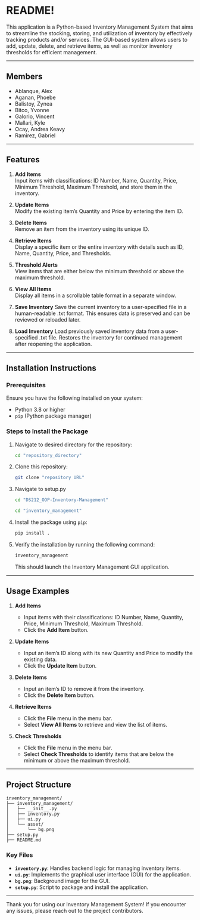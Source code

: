 

# README!

This application is a Python-based Inventory Management System that aims to streamline the stocking, storing, and utilization of inventory by effectively tracking products and/or services. The GUI-based system allows users to add, update, delete, and retrieve items, as well as monitor inventory thresholds for efficient management.

---

## Members

- Ablanque, Alex  
- Aganan, Phoebe  
- Balistoy, Zynea  
- Bitco, Yvonne  
- Galorio, Vincent  
- Mallari, Kyle  
- Ocay, Andrea Keavy  
- Ramirez, Gabriel  

---

## Features

1. **Add Items**  
   Input items with classifications: ID Number, Name, Quantity, Price, Minimum Threshold, Maximum Threshold, and store them in the inventory.

2. **Update Items**  
   Modify the existing item’s Quantity and Price by entering the item ID.

3. **Delete Items**  
   Remove an item from the inventory using its unique ID.

4. **Retrieve Items**  
   Display a specific item or the entire inventory with details such as ID, Name, Quantity, Price, and Thresholds.

5. **Threshold Alerts**  
   View items that are either below the minimum threshold or above the maximum threshold.

6. **View All Items**  
   Display all items in a scrollable table format in a separate window.

7. **Save Inventory**
   Save the current inventory to a user-specified file in a human-readable .txt format. This ensures data is preserved and can be reviewed or reloaded later.

8. **Load Inventory**
   Load previously saved inventory data from a user-specified .txt file. Restores the inventory for continued management after reopening the application.


---

## Installation Instructions

### Prerequisites
Ensure you have the following installed on your system:
- Python 3.8 or higher
- `pip` (Python package manager)

### Steps to Install the Package

1. Navigate to desired directory for the repository:
   ```bash
   cd "repository_directory"
   ```
2. Clone this repository:
   ```bash
   git clone "repository URL"
   ```
   
3. Navigate to setup.py
   ```bash
   cd "DS212_OOP-Inventory-Management"
   ```
   ```bash
   cd "inventory_management"
   ```

4. Install the package using `pip`:
   ```bash
   pip install .
   ```

5. Verify the installation by running the following command:
   ```bash
   inventory_management
   ```

   This should launch the Inventory Management GUI application.

---

## Usage Examples

1. **Add Items**  
   - Input items with their classifications: ID Number, Name, Quantity, Price, Minimum Threshold, Maximum Threshold.
   - Click the **Add Item** button.

2. **Update Items**  
   - Input an item’s ID along with its new Quantity and Price to modify the existing data.
   - Click the **Update Item** button.

3. **Delete Items**  
   - Input an item’s ID to remove it from the inventory.
   - Click the **Delete Item** button.

4. **Retrieve Items**  
   - Click the **File** menu in the menu bar.
   - Select **View All Items** to retrieve and view the list of items.

5. **Check Thresholds**  
   - Click the **File** menu in the menu bar.
   - Select **Check Thresholds** to identify items that are below the minimum or above the maximum threshold.

---

## Project Structure

```
inventory_management/
├── inventory_management/
│   ├── __init__.py
│   ├── inventory.py
│   ├── ui.py
│   └── asset/
│       └── bg.png
├── setup.py
├── README.md
```

### Key Files

- **`inventory.py`**: Handles backend logic for managing inventory items.
- **`ui.py`**: Implements the graphical user interface (GUI) for the application.
- **`bg.png`**: Background image for the GUI.
- **`setup.py`**: Script to package and install the application.

---

Thank you for using our Inventory Management System! If you encounter any issues, please reach out to the project contributors.



